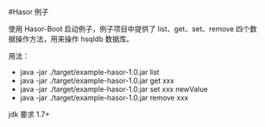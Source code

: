 #Hasor 例子

使用 Hasor-Boot 启动例子，例子项目中提供了 list、get、set、remove 四个数据操作方法，用来操作 hsqldb 数据库。

用法：

- java -jar ./target/example-hasor-1.0.jar list
- java -jar ./target/example-hasor-1.0.jar get xxx
- java -jar ./target/example-hasor-1.0.jar set xxx newValue
- java -jar ./target/example-hasor-1.0.jar remove xxx

jdk 要求 1.7+